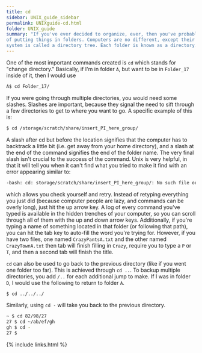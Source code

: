 ```yaml
---
title: cd
sidebar: UNIX_guide_sidebar
permalink: UNIXguide-cd.html
folder: UNIX_guide
summary: "If you've ever decided to organize, ever, then you've probably thought
of putting things in folders. Computers are no different, except their folder
system is called a directory tree. Each folder is known as a directory."
---
```


<link rel="stylesheet" href="css/theme-orange.css">

One of the most important commands created is `cd` which stands for
"change directory."
Basically, if I'm in folder `A`, but want to be in `Folder_17` inside of it,
then I would use
```bash
A$ cd Folder_17/
```
If you were going through multiple directories, you would need some slashes.
Slashes are important, because they signal the need to sift through a few
directories to get to where you want to go.
A specific example of this is:
```bash
$ cd /storage/scratch/share/insert_PI_here_group/
```
A slash after cd but before the location signifies that the computer has to
backtrack a little bit (i.e. get away from your home directory), and a slash
at the end of the command signifies the end of the folder name.
The very final slash isn't crucial to the success of the command.
Unix is very helpful, in that it will tell you when it can't find what you
tried to make it find with an error appearing similar to:
```bash
-bash: cd: storage/scratch/share/insert_PI_here_group/: No such file or directory
```
which allows you check yourself and retry.
Instead of retyping everything you just did (because computer people are lazy,
    and commands can be overly long), just hit the up arrow key.
A log of every command you've typed is available in the hidden trenches of your
computer, so you can scroll through all of them with the up and down arrow keys.
Additionally, if you're typing a name of something located in that folder (or
    following that path), you can hit the tab key to auto-fill the word
    you're trying for.
However, if you have two files, one named `CrazyPantsA.txt` and the other named
`CrazyTownA.txt` then tab will finish filling in `Crazy`, require you to type
a `P` or `T`, and then a second tab will finish the title.

`cd` can also be used to go back to the previous directory (like if you went
    one folder too far).
This is achieved through `cd ..`.
To backup multiple directories, you add `/..` for each additional jump to make.
If I was in folder `D`, I would use the following to return to folder `A`.
```bash
$ cd ../../../
```
Similarly, using `cd -` will take you back to the previous directory.
```bash
~ $ cd 82/98/27
27 $ cd ~/ab/ef/gh
gh $ cd -
27 $
```

{% include links.html %}
